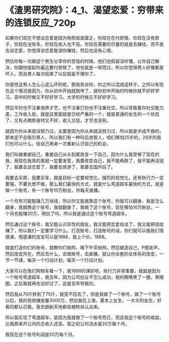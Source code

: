 # 《渣男研究院》：4_1、渴望恋爱：穷带来的连锁反应_720p

如果你们现在不想谈恋爱是因为物质局度匮乏，你现在在付房租，你现在没有房子，你现在没有车，你现在收入也不高，你现在需要的尽量的就是去赚钱，而不是去谈恋爱，你觉得谈恋爱耽误你赚钱，然后也没有心情。

然后你每一次跟这个男生分享你的苦恼的时候，他们也假装没听懂，让你自己解决，你跟他提起你最近要付房租了，他也就是一带而过，所以你觉得男人好像都是坏人，而且男人每次结束了以后就是不理你了。

你感觉这男人怎么心这么坏的呢，那我告诉你，你之所以混成这样子，之所以有现在这个情况是因为，你从初中开始就脱垮了，就你初中开始的时候你就不好好学习，高中的时候又不好好学习，大学的时候又不好好学习。

然后平时也不注重培养才艺，也不注重打扮也不注重社交，所以导致着你社交能力差，工作收入低，就是这里面就是已经严重的一个，就是普通的女生的一个状态了，又有点微胖身材又不好，收入又低，才艺也没有。

就因为你从来就没努力过，主要是因为你从来就没努力过，所以就是半成不救的，那肯定不会吸引男人，所以我们有一种叫后发智人，咱们哪怕25岁的，28岁的我们也可以什么，给自己再来一次重新认识自己的机会。

我们叫做重塑自己，重塑自己从头到尾改变一下自己，因为什么我受够了现在的我，我现在我真的我就一定要发誓，我要改变自己，我不能再胖了，我不能再没钱了，我要去谈恋爱了，我要去旅游了，我要去国外玩了。

我要去买房，我要买车，就是目标一定要视觉化，强烈的视觉化，还有执行力一定要强，不要光想不做，那么我们最快的方式，就是什么弯道超车最快的方式，就是做一个账号，有一个账号10万粉丝，你每天直播。

一个月有可能能赚几万块钱，所以你又能就靠这个账号，你就可以翻身，我是怎么翻身，我就靠这个账号，我就翻身了，我做了这个账号，现在哪怕16万粉丝，一个月也能赚20万，明白了吗，所以我是通过这个账号弯道超车。

然后通过这个账号，我又能认识异性的朋友，我又能把恋爱给谈了，我又能把钱给赚了，所以我们一定要学习什么，打造账号，打造账号的话，你们就可以报我们情感课，情感课的宝宝可以是1888，我上个价，1888。

就是打造你们的账号，就教你们拍照，喝下午茶拍照，然后塑造自己，P图发声，然后改变外在，然后去什么，去做账号，去直播，就让你全套的全体系的改变，一节一节课，每天一个行动计划，每天一个行动计划。

大家可以在我们购物车看一下，我1888的课好吧，执行力非常重要，我就是因为一个账号弯道超车，我去年，因为公司创业不怎么成功，我的眼睛黑了一圈，黑眼圈，之后我就再也没好过了，这是去年导致的。

然后我从70斤胖到了75斤，就受不回去了，但是我做了一个账号，做了一个账号以后，我的视频播放量3000万，然后我在上海，基本上女生，一大半的女生，好看的都认识我，我去趟新天地都会被粉丝认出来。

所以我实现了弯道超车，是因为我就做了一个账号而已，而且我这个账号的收益，比我原来开公司的总收入还高，我之前公司流水是20万每个月。

我现在这个账号利润是20万每个月。